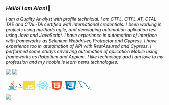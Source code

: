 ### <i> Hello! I am Alan!</i>🖖

<div>
  <i>
I am a Quality Analyst with profile technicial. I am CTFL, CTFL-AT, CTAL-TAE and CTAL-TA certified with international credentials. I been working in projects using methods agile, and developing automation aplication test using Java and JavaScript.
I have experience in automation of interface with frameworks as Selenium Webdriver, Protractor and Cypress. I have experience too in atutomation of API with RestAssured and Cypress. I performed some studys envolving automation of aplication Mobile using frameworks as Robotium and Appium.
I like technology and I am love to my profession and my hoobie is learn news technologies.
   </i>
 </div>
 <p>
 <p>
 <div>
  
  <a href="https://github.com/alanpaulodejesus">
  <img height="180em" src="https://github-readme-stats.vercel.app/api?username=alanpaulodejesus&show_icons=true&theme=dark&include_all_commits=true&count_private=true"/>
  <img height="180em" src="https://github-readme-stats.vercel.app/api/top-langs/?username=alanpaulodejesus&layout=compact&langs_count=7&theme=dark"/>
</div>
  <div style="display: inline_block"><br>
   <img align="center"  height="30" width="40" src="https://raw.githubusercontent.com/devicons/devicon/master/icons/java/java-original.svg" <a href="https://www.java.com/pt-BR/">>
  <img align="center"  height="30" width="40" src="https://raw.githubusercontent.com/devicons/devicon/master/icons/javascript/javascript-plain.svg">
  <img align="center"  height="30" width="40" src="https://raw.githubusercontent.com/devicons/devicon/master/icons/react/react-original.svg">
  <img align="center"  height="30" width="40" src="https://raw.githubusercontent.com/devicons/devicon/master/icons/html5/html5-original.svg">
  <img align="center"  height="30" width="40" src="https://raw.githubusercontent.com/devicons/devicon/master/icons/css3/css3-original.svg">
  <img align="center" height="30" width="40" src="https://raw.githubusercontent.com/devicons/devicon/master/icons/mysql/mysql-original.svg">
 </div>
  <p>
 <p><p> <div>
    <a href="https://www.linkedin.com/in/alanpaulodejesus/" target="_blank"><img src="https://img.shields.io/badge/-LinkedIn-%230077B5?style=for-the-badge&logo=linkedin&logoColor=white" target="_blank"></a> 
  </div>
